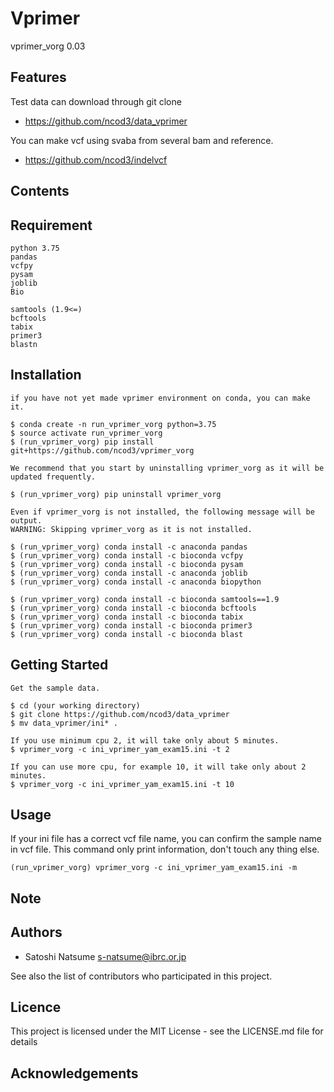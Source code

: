 # Vprimer

vprimer_vorg 0.03

## Features

Test data can download through git clone
- https://github.com/ncod3/data_vprimer

You can make vcf using svaba from several bam and reference.
- https://github.com/ncod3/indelvcf
 

## Contents

## Requirement

~~~
python 3.75
pandas
vcfpy
pysam
joblib
Bio

samtools (1.9<=)
bcftools
tabix
primer3
blastn
~~~

## Installation
~~~
if you have not yet made vprimer environment on conda, you can make it.

$ conda create -n run_vprimer_vorg python=3.75
$ source activate run_vprimer_vorg
$ (run_vprimer_vorg) pip install git+https://github.com/ncod3/vprimer_vorg

We recommend that you start by uninstalling vprimer_vorg as it will be updated frequently.

$ (run_vprimer_vorg) pip uninstall vprimer_vorg

Even if vprimer_vorg is not installed, the following message will be output.
WARNING: Skipping vprimer_vorg as it is not installed.

$ (run_vprimer_vorg) conda install -c anaconda pandas
$ (run_vprimer_vorg) conda install -c bioconda vcfpy
$ (run_vprimer_vorg) conda install -c bioconda pysam 
$ (run_vprimer_vorg) conda install -c anaconda joblib 
$ (run_vprimer_vorg) conda install -c anaconda biopython

$ (run_vprimer_vorg) conda install -c bioconda samtools==1.9
$ (run_vprimer_vorg) conda install -c bioconda bcftools
$ (run_vprimer_vorg) conda install -c bioconda tabix
$ (run_vprimer_vorg) conda install -c bioconda primer3
$ (run_vprimer_vorg) conda install -c bioconda blast

~~~

## Getting Started

~~~
Get the sample data.

$ cd (your working directory)
$ git clone https://github.com/ncod3/data_vprimer
$ mv data_vprimer/ini* .

If you use minimum cpu 2, it will take only about 5 minutes.
$ vprimer_vorg -c ini_vprimer_yam_exam15.ini -t 2

If you can use more cpu, for example 10, it will take only about 2 minutes.
$ vprimer_vorg -c ini_vprimer_yam_exam15.ini -t 10
~~~

## Usage

If your ini file has a correct vcf file name, you can confirm the sample name in vcf file.
This command only print information, don't touch any thing else.

~~~
(run_vprimer_vorg) vprimer_vorg -c ini_vprimer_yam_exam15.ini -m
~~~

## Note

## Authors
- Satoshi Natsume s-natsume@ibrc.or.jp

See also the list of contributors who participated in this project.

## Licence
This project is licensed under the MIT License - see the LICENSE.md file for details

## Acknowledgements

